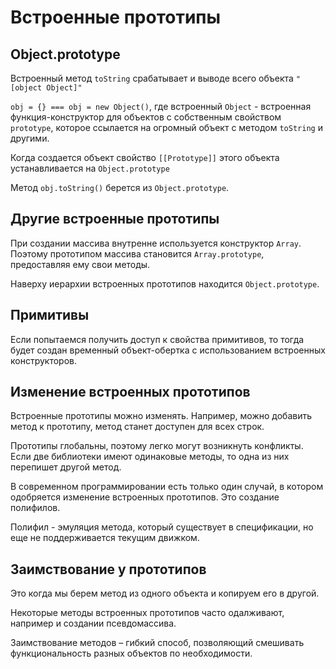 # Встроенные прототипы

## Object.prototype

Встроенный метод `toString` срабатывает и выводе всего объекта `"[object Object]"` 

`obj = {} === obj = new Object()`, где встроенный `Object` - встроенная функция-конструктор для объектов с собственным свойством `prototype`, которое ссылается на огромный объект с методом `toString` и другими.

Когда создается объект свойство `[[Prototype]]` этого объекта устанавливается на `Object.prototype`

Метод `obj.toString()` берется из `Object.prototype`.

## Другие встроенные прототипы

При создании массива внутренне используется конструктор `Array`. Поэтому прототипом массива становится `Array.prototype`, предоставляя ему свои методы.

Наверху иерархии встроенных прототипов находится `Object.prototype`. 

## Примитивы

Если попытаемся получить доступ к свойства примитивов, то тогда будет создан временный объект-обертка с использованием встроенных конструкторов.

## Изменение встроенных прототипов

Встроенные прототипы можно изменять. Например, можно добавить метод к прототипу, метод станет доступен для всех строк.

Прототипы глобальны, поэтому легко могут возникнуть конфликты. Если две библиотеки имеют одинаковые методы, то одна из них перепишет другой метод.

В современном программировании есть только один случай, в котором одобряется изменение встроенных прототипов. Это создание полифилов.

Полифил - эмуляция метода, который существует в спецификации, но еще не поддерживается текущим движком.

## Заимствование у прототипов

Это когда мы берем метод из одного объекта и копируем его в другой.

Некоторые методы встроенных прототипов часто одалживают, например и создании псевдомассива.

Заимствование методов – гибкий способ, позволяющий смешивать функциональность разных объектов по необходимости.